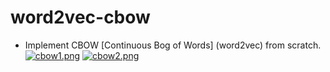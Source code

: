 # word2vec-cbow
- Implement CBOW [Continuous Bog of Words] (word2vec) from scratch.
[![cbow1.png](https://i.postimg.cc/9FVQXDQ6/cbow1.png)](https://postimg.cc/yWQHvY9j)
[![cbow2.png](https://i.postimg.cc/KYKZpL0M/cbow2.png)](https://postimg.cc/p9Hbp9bW)
